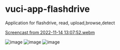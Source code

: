 # vuci-app-flashdrive
Application for flashdrive, read, upload,browse,detect


[Screencast from 2022-11-14 13:07:52.webm](https://user-images.githubusercontent.com/75335966/201645536-c3018ac4-37cf-4040-bab7-60a3491a4c9f.webm)

![image](https://user-images.githubusercontent.com/75335966/201644934-a3fa7d78-836c-4556-920a-75d8a5f00011.png)
![image](https://user-images.githubusercontent.com/75335966/201645044-b19ce172-7b59-41e3-8229-53527343158e.png)
![image](https://user-images.githubusercontent.com/75335966/201645076-a12a523f-ccbd-405b-bbdb-44244895b4cf.png)
